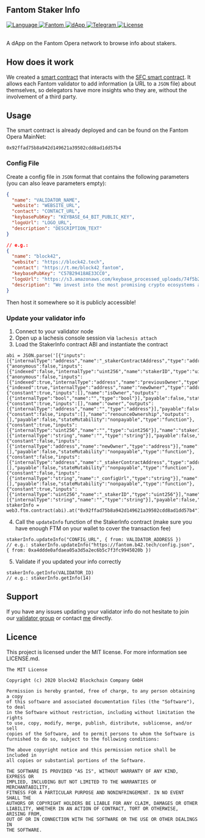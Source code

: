 ## Fantom Staker Info

<div>
  <a href="#">
    <img src="https://img.shields.io/badge/language-solidity-green.svg" alt="Language" />
  </a>
  <a href="https://explorer.fantom.network/address/0x92ffad75b8a942d149621a39502cdd8ad1dd57b4">
    <img src="https://img.shields.io/badge/network-fantom-3478ef.svg" alt="Fantom" />
  </a>
  <a href="">
    <img src="https://img.shields.io/badge/dapp-live-brightgreen.svg" alt="dApp" />
  </a>
  <a href="https://t.me/block42_fantom">
    <img src="https://img.shields.io/badge/contact-telegram-0088cc.svg" alt="Telegram" />
  </a>
  <a href="#">
    <img src="https://img.shields.io/badge/license-MIT-green.svg" alt="License" />
  </a>
</div>

<br />

A dApp on the Fantom Opera network to browse info about stakers.

## How does it work

We created a [smart contract](https://github.com/block42-blockchain-company/fantom-staker-info/blob/master/smart-contract/contracts/StakerInfo.sol) that interacts with the [SFC smart contract](https://github.com/Fantom-foundation/fantom-sfc/blob/master/contracts/sfc/Staker.sol). It allows each Fantom validator to add information (a URL to a `JSON` file) about themselves, so delegators have more insights who they are, without the involvement of a third party.

## Usage

The smart contract is already deployed and can be found on the Fantom Opera MainNet:

```solidity
0x92ffad75b8a942d149621a39502cdd8ad1dd57b4
```

### Config File

Create a config file in `JSON` format that contains the following parameters (you can also leave parameters empty):

```json
{
  "name": "VALIDATOR_NAME",
  "website": "WEBSITE_URL",
  "contact": "CONTACT_URL",
  "keybasePubKey": "KEYBASE_64_BIT_PUBLIC_KEY",
  "logoUrl": "LOGO_URL",
  "description": "DESCRIPTION_TEXT"
}

// e.g.:
{
  "name": "block42",
  "website": "https://block42.tech",
  "contact": "https://t.me/block42_fantom",
  "keybasePubKey": "C57B29418AE33CC0",
  "logoUrl": "https://s3.amazonaws.com/keybase_processed_uploads/74f5b2d24aa5308993fd7163204eef05_360_360.jpg",
  "description": "We invest into the most promising crypto ecosystems and help them secure their networks. We provide consulting and development services on top of those protocols to bring adoption and use to them."
}
```

Then host it somewhere so it is publicly accessible!

### Update your validator info

1. Connect to your validator node
2. Open up a lachesis console session via `lachesis attach`
3. Load the StakerInfo contract ABI and instantiate the contract

```solidity
abi = JSON.parse('[{"inputs":[{"internalType":"address","name":"_stakerContractAddress","type":"address"}],"payable":false,"stateMutability":"nonpayable","type":"constructor"},{"anonymous":false,"inputs":[{"indexed":false,"internalType":"uint256","name":"stakerID","type":"uint256"}],"name":"InfoUpdated","type":"event"},{"anonymous":false,"inputs":[{"indexed":true,"internalType":"address","name":"previousOwner","type":"address"},{"indexed":true,"internalType":"address","name":"newOwner","type":"address"}],"name":"OwnershipTransferred","type":"event"},{"constant":true,"inputs":[],"name":"isOwner","outputs":[{"internalType":"bool","name":"","type":"bool"}],"payable":false,"stateMutability":"view","type":"function"},{"constant":true,"inputs":[],"name":"owner","outputs":[{"internalType":"address","name":"","type":"address"}],"payable":false,"stateMutability":"view","type":"function"},{"constant":false,"inputs":[],"name":"renounceOwnership","outputs":[],"payable":false,"stateMutability":"nonpayable","type":"function"},{"constant":true,"inputs":[{"internalType":"uint256","name":"","type":"uint256"}],"name":"stakerInfos","outputs":[{"internalType":"string","name":"","type":"string"}],"payable":false,"stateMutability":"view","type":"function"},{"constant":false,"inputs":[{"internalType":"address","name":"newOwner","type":"address"}],"name":"transferOwnership","outputs":[],"payable":false,"stateMutability":"nonpayable","type":"function"},{"constant":false,"inputs":[{"internalType":"address","name":"_stakerContractAddress","type":"address"}],"name":"updateStakerContractAddress","outputs":[],"payable":false,"stateMutability":"nonpayable","type":"function"},{"constant":false,"inputs":[{"internalType":"string","name":"_configUrl","type":"string"}],"name":"updateInfo","outputs":[],"payable":false,"stateMutability":"nonpayable","type":"function"},{"constant":true,"inputs":[{"internalType":"uint256","name":"_stakerID","type":"uint256"}],"name":"getInfo","outputs":[{"internalType":"string","name":"","type":"string"}],"payable":false,"stateMutability":"view","type":"function"}]')
stakerInfo = web3.ftm.contract(abi).at("0x92ffad75b8a942d149621a39502cdd8ad1dd57b4")
```

4. Call the `updateInfo` function of the StakerInfo contract (make sure you have enough FTM on your wallet to cover the transaction fee)

```solidity
stakerInfo.updateInfo("CONFIG_URL", { from: VALIDATOR_ADDRESS })
// e.g.: stakerInfo.updateInfo("https://fantom.b42.tech/config.json", { from: 0xa4ddde0afdaea05a3d5a2ec6b5c7f3fc9945020b })
```

5. Validate if you updated your info correctly

```solidity
stakerInfo.getInfo(VALIDATOR_ID)
// e.g.: stakerInfo.getInfo(14)
```

## Support

If you have any issues updating your validator info do not hesitate to join our [validator group](https://t.me/block42_fantom) or contact [me](https://t.me/christianlanz) directly.

## Licence

This project is licensed under the MIT license. For more information see LICENSE.md.

```
The MIT License

Copyright (c) 2020 block42 Blockchain Company GmbH

Permission is hereby granted, free of charge, to any person obtaining a copy
of this software and associated documentation files (the "Software"), to deal
in the Software without restriction, including without limitation the rights
to use, copy, modify, merge, publish, distribute, sublicense, and/or sell
copies of the Software, and to permit persons to whom the Software is
furnished to do so, subject to the following conditions:

The above copyright notice and this permission notice shall be included in
all copies or substantial portions of the Software.

THE SOFTWARE IS PROVIDED "AS IS", WITHOUT WARRANTY OF ANY KIND, EXPRESS OR
IMPLIED, INCLUDING BUT NOT LIMITED TO THE WARRANTIES OF MERCHANTABILITY,
FITNESS FOR A PARTICULAR PURPOSE AND NONINFRINGEMENT. IN NO EVENT SHALL THE
AUTHORS OR COPYRIGHT HOLDERS BE LIABLE FOR ANY CLAIM, DAMAGES OR OTHER
LIABILITY, WHETHER IN AN ACTION OF CONTRACT, TORT OR OTHERWISE, ARISING FROM,
OUT OF OR IN CONNECTION WITH THE SOFTWARE OR THE USE OR OTHER DEALINGS IN
THE SOFTWARE.
```
